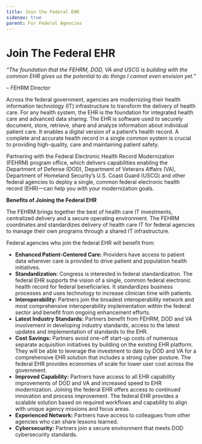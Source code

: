 ```yaml
---
title: Join the Federal EHR
sidenav: true
parent: For Federal Agencies
---
```

# Join The Federal EHR

*“The foundation that the FEHRM, DOD, VA and USCG is building with the common EHR gives us the potential to do things I cannot even envision yet.”*

– FEHRM Director

Across the federal government, agencies are modernizing their health information technology (IT) infrastructure to transform the delivery of health care. For any health system, the EHR is the foundation for integrated health care and advanced data sharing. The EHR is software used to securely document, store, retrieve, share and analyze information about individual patient care. It enables a digital version of a patient’s health record. A complete and accurate health record in a single common system is crucial to providing high-quality, care and maintaining patient safety.

Partnering with the Federal Electronic Health Record Modernization (FEHRM) program office, which delivers capabilities enabling the Department of Defense (DOD), Department of Veterans Affairs (VA), Department of Homeland Security’s U.S. Coast Guard (USCG) and other federal agencies to deploy a single, common federal electronic health record (EHR)—can help you with your modernization goals.

**Benefits of Joining the Federal EHR**

The FEHRM brings together the best of health care IT investments, centralized delivery and a secure operating environment. The FEHRM coordinates and standardizes delivery of health care IT for federal agencies to manage their own programs through a shared IT infrastructure.

Federal agencies who join the federal EHR will benefit from:

* **Enhanced Patient-Centered Care:** Providers have access to patient data wherever care is provided to drive patient and population health initiatives.
* **Standardization:** Congress is interested in federal standardization. The federal EHR supports the vision of a single, common federal electronic health record for federal beneficiaries. It standardizes business processes and uses technology to increase clinician time with patients.
* **Interoperability:** Partners join the broadest interoperability network and most comprehensive interoperability implementation within the federal sector and benefit from ongoing enhancement efforts.
* **Latest Industry Standards:** Partners benefit from FEHRM, DOD and VA involvement in developing industry standards, access to the latest updates and implementation of standards to the EHR.
* **Cost Savings:** Partners avoid one-off start-up costs of numerous separate acquisition initiatives by building on the existing EHR platform. They will be able to leverage the investment to date by DOD and VA for a comprehensive EHR solution that includes a strong cyber posture. The federal EHR provides economies of scale for lower user cost across the government.
* **Improved Capability:** Partners have access to all EHR capability improvements of DOD and VA and increased speed to EHR modernization. Joining the federal EHR offers access to continued innovation and process improvement. The federal EHR provides a scalable solution based on required workflows and capability to align with unique agency missions and focus areas.
* **Experienced Network:** Partners have access to colleagues from other agencies who can share lessons learned.
* **Cybersecurity:** Partners join a secure environment that meets DOD cybersecurity standards.